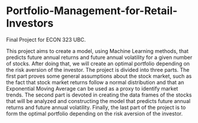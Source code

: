 # Portfolio-Management-for-Retail-Investors
Final Project for ECON 323 UBC.

This project aims to create a model, using Machine Learning methods, that predicts future annual returns and future annual volatility for a given number of stocks. 
After doing that, we will create an optimal portfolio depending on the risk aversion of the investor. The project is divided into three parts. The first part proves 
some general assumptions about the stock market, such as the fact that stock market returns follow a normal distribution and that an Exponential Moving Average can be
used as a proxy to identify market trends. The second part is devoted in creating the data frames of the stocks that will be analyzed and constructing the model that 
predicts future annual returns and future annual volatility. Finally, the last part of the project is to form the optimal portfolio depending on the risk aversion 
of the investor. 
